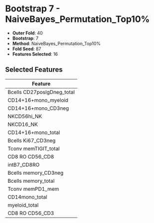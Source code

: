 # Bootstrap 7 - NaiveBayes_Permutation_Top10%

- **Outer Fold**: 40
- **Bootstrap**: 7
- **Method**: NaiveBayes_Permutation_Top10%
- **Fold Seed**: 87
- **Features Selected**: 16

## Selected Features

| Feature |
|---------|
| Bcells CD27posIgDneg_total |
| CD14+16+mono_myeloid |
| CD14+16+mono_CD3neg |
| NKCD56hi_NK |
| NKCD16_NK |
| CD14+16+mono_total |
| Bcells Ki67_CD3neg |
| Tconv memTIGIT_total |
| CD8 RO CD56_CD8 |
| intB7_CD8RO |
| Bcells memory_CD3neg |
| Bcells memory_total |
| Tconv memPD1_mem |
| CD14mono_total |
| myeloid_total |
| CD8 RO CD56_CD3 |
